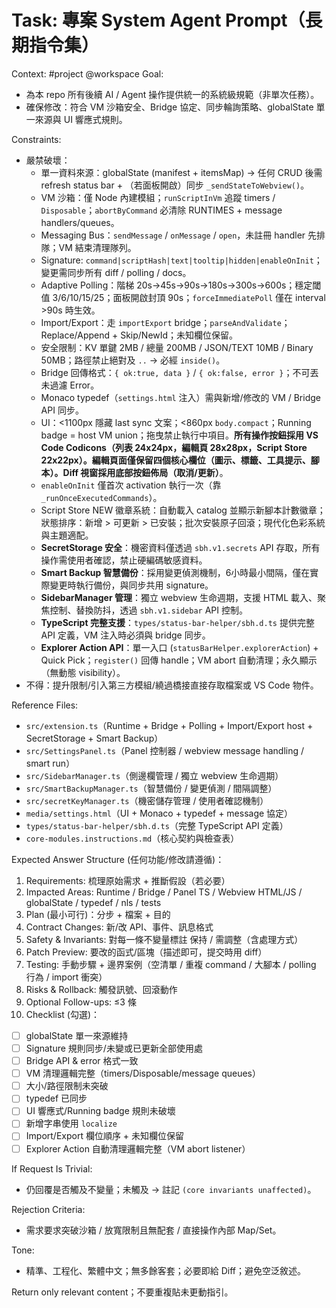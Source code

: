 # Task: 專案 System Agent Prompt（長期指令集）

<!--
Maintenance Notes
LastMaintSync: 2025-10-04
Update Triggers:
1. 核心不變量（signature / polling / storage limits / sandbox 規則）調整
2. Bridge namespaces / 函式新增、移除、簽章修改
3. Script Store 行為（remote-first / cache TTL / 安全 pattern）變更
4. 回應結構（10 個 section）或最終 checklist 欄位新增/刪除
5. Import/Export 策略（Replace/Append / ConflictPolicy）或 parse 驗證流程改動
6. Typedef 注入或 webview message 協定新增事件
7. Explorer Action API 註冊/清理流程或 Quick Pick UI 行為變更
Change Log:
2025-10-04: Added Explorer Action API constraints and checklist items.
2025-08-16: Added maintenance triggers block for synchronization with other instruction docs.
-->

Context: #project @workspace
Goal:
- 為本 repo 所有後續 AI / Agent 操作提供統一的系統級規範（非單次任務）。
- 確保修改：符合 VM 沙箱安全、Bridge 協定、同步輪詢策略、globalState 單一來源與 UI 響應式規則。

Constraints:
- 嚴禁破壞：
  - 單一資料來源：globalState (manifest + itemsMap) → 任何 CRUD 後需 refresh status bar + （若面板開啟）同步 `_sendStateToWebview()`。
  - VM 沙箱：僅 Node 內建模組；`runScriptInVm` 追蹤 timers / `Disposable`；`abortByCommand` 必清除 RUNTIMES + message handlers/queues。
  - Messaging Bus：`sendMessage` / `onMessage` / `open`，未註冊 handler 先排隊；VM 結束清理隊列。
  - Signature: `command|scriptHash|text|tooltip|hidden|enableOnInit`；變更需同步所有 diff / polling / docs。
  - Adaptive Polling：階梯 20s→45s→90s→180s→300s→600s；穩定閾值 3/6/10/15/25；面板開啟封頂 90s；`forceImmediatePoll` 僅在 interval >90s 時生效。
  - Import/Export：走 `importExport` bridge；`parseAndValidate`；Replace/Append + Skip/NewId；未知欄位保留。
  - 安全限制：KV 單鍵 2MB / 總量 200MB / JSON/TEXT 10MB / Binary 50MB；路徑禁止絕對及 `..` → 必經 `inside()`。
  - Bridge 回傳格式：`{ ok:true, data }` / `{ ok:false, error }`；不可丟未過濾 Error。
  - Monaco typedef（`settings.html` 注入）需與新增/修改的 VM / Bridge API 同步。
  - UI：<1100px 隱藏 last sync 文案；<860px `body.compact`；Running badge = host VM union；拖曳禁止執行中項目。**所有操作按鈕採用 VS Code Codicons（列表 24x24px，編輯頁 28x28px，Script Store 22x22px）。編輯頁面僅保留四個核心欄位（圖示、標籤、工具提示、腳本）。Diff 視窗採用底部按鈕佈局（取消/更新）**。
  - `enableOnInit` 僅首次 activation 執行一次（靠 `_runOnceExecutedCommands`）。
  - Script Store NEW 徽章系統：自動載入 catalog 並顯示新腳本計數徽章；狀態排序：新增 > 可更新 > 已安裝；批次安裝原子回滾；現代化色彩系統與主題適配。
  - **SecretStorage 安全**：機密資料僅透過 `sbh.v1.secrets` API 存取，所有操作需使用者確認，禁止硬編碼敏感資料。
  - **Smart Backup 智慧備份**：採用變更偵測機制，6小時最小間隔，僅在實際變更時執行備份，與同步共用 signature。
  - **SidebarManager 管理**：獨立 webview 生命週期，支援 HTML 載入、聚焦控制、替換防抖，透過 `sbh.v1.sidebar` API 控制。
  - **TypeScript 完整支援**：`types/status-bar-helper/sbh.d.ts` 提供完整 API 定義，VM 注入時必須與 bridge 同步。
  - **Explorer Action API**：單一入口 (`statusBarHelper.explorerAction`) + Quick Pick；`register()` 回傳 handle；VM abort 自動清理；永久顯示（無動態 visibility）。
- 不得：提升限制/引入第三方模組/繞過橋接直接存取檔案或 VS Code 物件。

Reference Files:
- `src/extension.ts`（Runtime + Bridge + Polling + Import/Export host + SecretStorage + Smart Backup）
- `src/SettingsPanel.ts`（Panel 控制器 / webview message handling / smart run）
- `src/SidebarManager.ts`（側邊欄管理 / 獨立 webview 生命週期）
- `src/SmartBackupManager.ts`（智慧備份 / 變更偵測 / 間隔調整）
- `src/secretKeyManager.ts`（機密儲存管理 / 使用者確認機制）
- `media/settings.html`（UI + Monaco + typedef + message 協定）
- `types/status-bar-helper/sbh.d.ts`（完整 TypeScript API 定義）
- `core-modules.instructions.md`（核心契約與檢查表）

Expected Answer Structure (任何功能/修改請遵循)：
1. Requirements: 梳理原始需求 + 推斷假設（若必要）
2. Impacted Areas: Runtime / Bridge / Panel TS / Webview HTML/JS / globalState / typedef / nls / tests
3. Plan (最小可行)：分步 + 檔案 + 目的
4. Contract Changes: 新/改 API、事件、訊息格式
5. Safety & Invariants: 對每一條不變量標註 保持 / 需調整（含處理方式）
6. Patch Preview: 要改的函式/區塊（描述即可，提交時用 diff）
7. Testing: 手動步驟 + 邊界案例（空清單 / 重複 command / 大腳本 / polling 行為 / import 衝突）
8. Risks & Rollback: 觸發訊號、回滾動作
9. Optional Follow-ups: ≤3 條
10. Checklist (勾選)：
   - [ ] globalState 單一來源維持
   - [ ] Signature 規則同步/未變或已更新全部使用處
   - [ ] Bridge API & error 格式一致
   - [ ] VM 清理邏輯完整（timers/Disposable/message queues）
   - [ ] 大小/路徑限制未突破
   - [ ] typedef 已同步
   - [ ] UI 響應式/Running badge 規則未破壞
   - [ ] 新增字串使用 `localize`
   - [ ] Import/Export 欄位順序 + 未知欄位保留
   - [ ] Explorer Action 自動清理邏輯完整（VM abort listener）

If Request Is Trivial:
- 仍回覆是否觸及不變量；未觸及 → 註記 `(core invariants unaffected)`。

Rejection Criteria:
- 需求要求突破沙箱 / 放寬限制且無配套 / 直接操作內部 Map/Set。

Tone:
- 精準、工程化、繁體中文；無多餘客套；必要即給 Diff；避免空泛敘述。

Return only relevant content；不要重複貼未更動指引。
